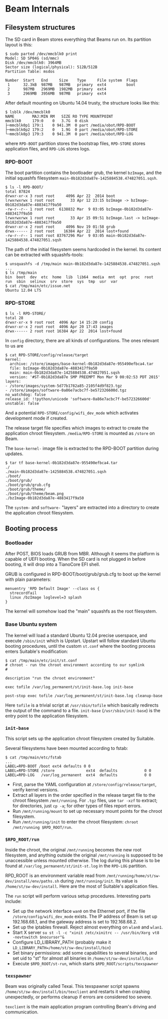 # Beam Internals

## Filesystem structures

The SD card in Beam stores everything that Beams run on. Its partition layout is this:

```
$ sudo parted /dev/mmcblk0 print
Model: SD SP04G (sd/mmc)
Disk /dev/mmcblk0: 3964MB
Sector size (logical/physical): 512B/512B
Partition Table: msdos

Number  Start   End     Size    Type     File system  Flags
 1      32.3kB  987MB   987MB   primary  ext4         boot
 2      987MB   2969MB  1982MB  primary  ext4
 3      2969MB  3956MB  987MB   primary  ext4
```

After default mounting on Ubuntu 14.04 trusty, the structure looks like this:
```
$ lsblk /dev/mmcblk0
NAME        MAJ:MIN RM   SIZE RO TYPE MOUNTPOINT
mmcblk0     179:0    0   3.7G  0 disk 
├─mmcblk0p1 179:1    0 941.3M  0 part /media/obot/RPD-BOOT
├─mmcblk0p2 179:2    0   1.9G  0 part /media/obot/RPD-STORE
└─mmcblk0p3 179:3    0 941.3M  0 part /media/obot/RPD-LOG
```

where `RPD-BOOT` partition stores the bootstrap files, `RPD-STORE` stores application files, and `RPD-LOG` stores logs.

### RPD-BOOT

The boot partition contains the bootloader grub, the kernel `bzImage`, and the initial squashfs filesystem `main-0b182d3da87e-1425884538.474827051.sqsh`.

```
$ ls -l RPD-BOOT/
total 87824
drwxr-xr-x 3 root root     4096 Apr 22  2014 boot
lrwxrwxrwx 1 root root       33 Apr 12 23:15 bzImage -> bzImage-0b182d3da87e-4883417f9a50
-rw-r--r-- 1 root root  6138832 Mar  9 03:05 bzImage-0b182d3da87e-4883417f9a50
lrwxrwxrwx 1 root root       33 Apr 15 09:51 bzImage.last -> bzImage-0b182d3da87e-4883417f9a50
drwxr-xr-x 2 root root     4096 Nov 19 01:58 grub
drwx------ 2 root root    16384 Apr 22  2014 lost+found
-rw-r--r-- 1 root root 83767296 Mar  9 03:05 main-0b182d3da87e-1425884538.474827051.sqsh
```

The path of the initial filesystem seems hardcoded in the kernel. Its content can be extracted with squashfs-tools:
```
$ unsquashfs -d /tmp/main main-0b182d3da87e-1425884538.474827051.sqsh
...
$ ls /tmp/main
bin  boot  dev  etc  home  lib  lib64  media  mnt  opt  proc  root  run  sbin  selinux  srv  store  sys  tmp  usr  var
$ cat /tmp/main/etc/issue.net 
Ubuntu 12.04 LTS
```

### RPD-STORE

```
$ ls -l RPD-STORE/
total 28
drwxr-xr-x 9 root root  4096 Apr 14 15:20 config
drwxr-xr-x 2 root root  4096 Apr 20 17:43 images
drwx------ 2 root root 16384 Apr 22  2014 lost+found
```

In `config` directory, there are all kinds of configurations. The ones relevant to us are

```
$ cat RPD-STORE/config/release/target 
kernel:
  archive: /store/images/base-kernel-0b182d3da87e-955490efbca4.tar
  file: bzImage-0b182d3da87e-4883417f9a50
  main: main-0b182d3da87e-1425884538.474827051.sqsh
  version: '#ST-0b182d3da87e SMP PREEMPT Mon Mar 9 00:02:53 PDT 2015'
layers:
- /store/images/system-5d77b1782a85-2105f4d9f823.tgz
- /store/images/software-0a86e7acbc7f-be572326600d.tgz
no_watchdog: false
release_id: !!python/unicode 'software-0a86e7acbc7f-be572326600d'
unstable: false
```

And a potential `RPD-STORE/config/wifi_dev_mode` which activates development mode if created.

The release target file specifies which images to extract to create the application chroot filesystem. `/media/RPD-STORE` is mounted as `/store` on Beam.

The `base-kernel-` image file is extracted to the RPD-BOOT partition during updates.
```
$ tar tf base-kernel-0b182d3da87e-955490efbca4.tar 
./
./main-0b182d3da87e-1425884538.474827051.sqsh
./boot/
./boot/grub/
./boot/grub/grub.cfg
./boot/grub/theme/
./boot/grub/theme/beam.png
./bzImage-0b182d3da87e-4883417f9a50
```

The `system-` and `software-` "layers" are extracted into a directory to create the application chroot filesystem.

## Booting process

### Bootloader

After POST, BIOS loads GRUB from MBR. Although it seems the platform is capable of UEFI booting. When the SD card is not plugged in before booting, it will drop into a TianoCore EFI shell.

GRUB is configured in RPD-BOOT/boot/grub/grub.cfg to boot up the kernel with plain parameters:
```
menuentry 'RPD Default Image' --class os {
  strecordfail
  linux /bzImage loglevel=3 splash
}
```

The kernel will somehow load the "main" squashfs as the root filesystem.

### Base Ubuntu system

The kernel will load a standard Ubuntu 12.04 precise userspace, and execute `/sbin/init` which is Upstart. Upstart will follow standard Ubuntu booting procedures, until the custom `st.conf` where the booting process enters Suitable's modification:
```
$ cat /tmp/main/etc/init/st.conf 
# chroot - run the chroot environment according to our symlink
#

description	"run the chroot environment"

exec tofile /var/log_permanent/st/init-base.log init-base

post-stop exec tofile /var/log_permanent/st/init-base.log cleanup-base
```
Here `tofile` is a trivial script at `/usr/sbin/tofile` which basically redirects the output of the command to a file. `init-base` (`/usr/sbin/init-base`) is the entry point to the application filesystem.

### `init-base`

This script sets up the application chroot filesystem created by Suitable.

Several filesystems have been mounted according to fstab:
```
$ cat /tmp/main/etc/fstab
...
LABEL=RPD-BOOT /boot ext4 defaults 0 0
LABEL=RPD-STORE /store              ext4  defaults            0 0
LABEL=RPD-LOG   /var/log_permanent  ext4  defaults            0 0
```

* First, parse the YAML configuration at `/store/config/release/target`, verify kernel versions.
* Extract all layers in the order specified in the release target file to the chroot filesystem `/mnt/running`. For `.tgz` files, use `tar -xzf` to extract; for directories, just `cp -a`; for other types of files report errors.
* Run `/mnt/running/mount` to set up necessary mount points for the chroot filesystem.
* Run `/mnt/running/init` to enter the chroot filesystem: `chroot /mnt/running $RPD_ROOT/run`.

### `$RPD_ROOT/run`

Inside the chroot, the original `/mnt/running` becomes the new root filesystem, and anything outside the original `/mnt/running` is supposed to be unaccessible unless mounted otherwise. The log during this phase is to be found at `/var/log_permanent/st/init-st.log` in the `RPD-LOG` partition.

RPD_ROOT is an environment variable read from `/mnt/running/home/st/sw-dev/install/env/paths.sh` during `/mnt/running/init`. Its value is `/home/st/sw-dev/install`. Here are the most of Suitable's application files.

The `run` script will perform various setup procedures. Interesting parts include:
* Set up the network interface `wan0` on the Ethernet port, if the file `/store/config/wifi_dev_mode` exists. The IP address of Beam is set up 192.168.68.1, and the gateway address is set to 192.168.68.2.
* Set up the iptables firewall. Reject almost everything on `wlan0` and `wlan1`.
* Start X server `su st -l -c "xinit /etc/xinitrc -- /usr/bin/Xorg vt8 -novtswitch $nocursor"&`
* Configure LD_LIBRARY_PATH (probably make it `LD_LIBRARY_PATH=/home/st/sw-dev/install/bin`)
* Set binary permissions: add some capabilities to several binaries, and set uid to "st" for almost all binaries in `/home/st/sw-dev/install/bin`
* Execute `$RPD_ROOT/st-run`, which starts `$RPD_ROOT/scripts/texspawner`

### `texspawner`

Beam was originally called Texai. This texspawner script spawns `/home/st/sw-dev/install/bin/texclient` and restarts it when crashing unexpectedly, or performs cleanup if errors are considered too severe.

`texclient` is the main application program controlling Beam's driving and communication.
